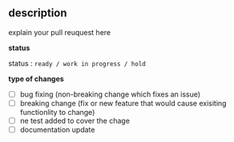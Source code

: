 ## description 

explain your pull reuquest here


**status**

status : ``ready / work in progress / hold``


**type of changes**
-[ ] bug fixing (non-breaking change which fixes an issue)
-[ ] breaking change (fix or new feature that would cause exisiting functionlity to change)
-[ ] ne test added to cover the chage
-[ ] documentation update
